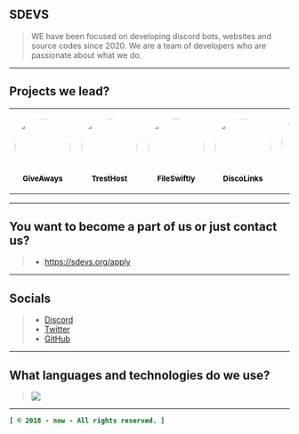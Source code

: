 ## SDEVS
> WE have been focused on developing discord bots, websites and source codes since 2020. We are a team of developers who are passionate about what we do.

----

## Projects we lead?
<table style="border-collapse: collapse;">
  <tr>
    <td align="center" style="padding: 10px;">
      <a href="https://github.com/giveawaysbot-me" style="text-decoration: none;">
        <img src="https://github.com/giveawaysbot-me.png?size=100" width="100px" alt="" style="border-radius: 50%;"/>
        <br />
        <sub><b style="color: black;">GiveAways</b></sub>
      </a>
    </td>
    <td align="center" style="padding: 10px;">
      <a href="https://github.com/tresthost" style="text-decoration: none;">
        <img src="https://github.com/tresthost.png?size=100" width="100px" alt="" style="border-radius: 50%;"/>
        <br />
        <sub><b style="color: black;">TrestHost</b></sub>
      </a>
    </td>
    <td align="center" style="padding: 10px;">
      <a href="https://github.com/fileswiftly" style="text-decoration: none;">
        <img src="https://github.com/fileswiftly.png?size=100" width="100px" alt="" style="border-radius: 50%;"/>
        <br />
        <sub><b style="color: black;">FileSwiftly</b></sub>
      </a>
    </td>
    <td align="center" style="padding: 10px;">
      <a href="https://github.com/discolinks" style="text-decoration: none;">
        <img src="https://github.com/discolinks.png?size=100" width="100px" alt="" style="border-radius: 50%;"/>
        <br />
        <sub><b style="color: black;">DiscoLinks</b></sub>
      </a>
    </td>
    <td align="center" style="padding: 10px;">
      <a href="https://github.com/PraxiveSoftware" style="text-decoration: none;">
        <img src="https://github.com/PraxiveSoftware.png?size=100" width="100px" alt="" style="border-radius: 50%;"/>
        <br />
        <sub><b style="color: black;">Praxive Software</b></sub>
      </a>
    </td>
  </tr>
</table>

----

## You want to become a part of us or just contact us?
> - https://sdevs.org/apply

----

## Socials
> - [Discord](https://discord.gg/2kYz8Z6)
> - [Twitter](https://twitter.com/sdevs_)
> - [GitHub](https://github.com/sdevs-bws)

----

## What languages and technologies do we use?
> <img src="https://skillicons.dev/icons?i=nextjs,html,css,javascript,typescript,php,tailwindcss,nestjs,mongodb,heroku,github,alpinejs,arduino,bootstrap,git,go,ps,sqlite,mysql,nodejs,prisma,sass,webpack,react,express&theme=dark" />

----

```ini
[ © 2018 - now - All rights reserved. ]
```

